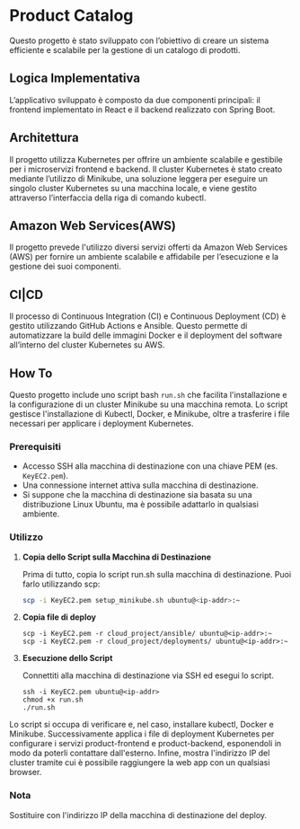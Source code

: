 # Product Catalog
Questo progetto è stato sviluppato con l’obiettivo di creare un sistema efficiente e scalabile per la gestione di un catalogo di prodotti.

## Logica Implementativa
L’applicativo sviluppato è composto da due componenti principali: il frontend implementato in React e il backend
realizzato con Spring Boot. 

## Architettura

Il progetto utilizza Kubernetes per offrire un ambiente scalabile e gestibile per i microservizi frontend e backend. Il cluster Kubernetes è stato creato mediante l’utilizzo di Minikube, una soluzione leggera per eseguire un singolo cluster Kubernetes su una macchina locale, e viene gestito attraverso l’interfaccia della riga di comando kubectl. 

## Amazon Web Services(AWS)

Il progetto prevede l'utilizzo diversi servizi offerti da Amazon Web Services (AWS) per fornire un ambiente scalabile e affidabile per l’esecuzione e la gestione dei suoi componenti. 


## CI|CD

Il processo di Continuous Integration (CI) e Continuous Deployment (CD) è gestito utilizzando GitHub Actions e Ansible. Questo permette di automatizzare la build delle immagini Docker e il deployment del software all’interno del cluster Kubernetes su AWS.


## How To

Questo progetto include uno script bash `run.sh` che facilita l'installazione e la configurazione di un cluster Minikube su una macchina remota. Lo script gestisce l'installazione di Kubectl, Docker, e Minikube, oltre a trasferire i file necessari per applicare i deployment Kubernetes.

### Prerequisiti

- Accesso SSH alla macchina di destinazione con una chiave PEM (es. `KeyEC2.pem`).
- Una connessione internet attiva sulla macchina di destinazione.
- Si suppone che la macchina di destinazione sia basata su una distribuzione Linux Ubuntu, ma è possibile adattarlo in qualsiasi ambiente.

### Utilizzo

1. **Copia dello Script sulla Macchina di Destinazione**

   Prima di tutto, copia lo script run.sh sulla macchina di destinazione. Puoi farlo utilizzando scp:

   ```sh
   scp -i KeyEC2.pem setup_minikube.sh ubuntu@<ip-addr>:~

   ```


2. **Copia file di deploy**
   ```
   scp -i KeyEC2.pem -r cloud_project/ansible/ ubuntu@<ip-addr>:~
   scp -i KeyEC2.pem -r cloud_project/deployments/ ubuntu@<ip-addr>:~
   ```

2. **Esecuzione dello Script**

   Connettiti alla macchina di destinazione via SSH ed esegui lo script.

   ```
   ssh -i KeyEC2.pem ubuntu@<ip-addr>
   chmod +x run.sh
   ./run.sh
   ```

Lo script si occupa di verificare e, nel caso, installare kubectl, Docker e Minikube. Successivamente applica i file di deployment Kubernetes per configurare i servizi product-frontend e product-backend, esponendoli in modo da poterli contattare dall'esterno. Infine, mostra l'indirizzo IP del cluster tramite cui è possibile raggiungere la web app con un qualsiasi browser.

### Nota 
Sostituire <ip-addr> con l'indirizzo IP della macchina di destinazione del deploy.